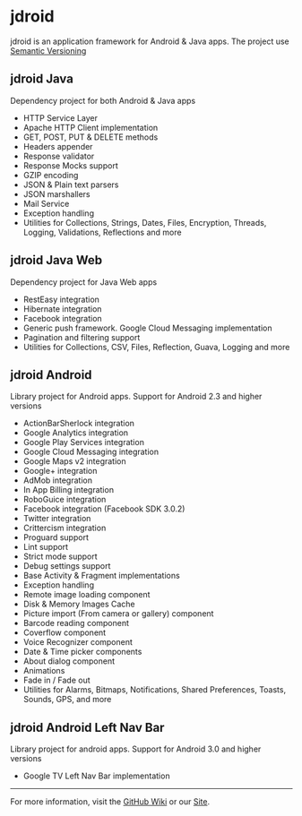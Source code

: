 jdroid
======

jdroid is an application framework for Android & Java apps. The project use [Semantic Versioning][3]

jdroid Java
-----------
Dependency project for both Android & Java apps
* HTTP Service Layer
 * Apache HTTP Client implementation
 * GET, POST, PUT & DELETE methods
 * Headers appender
 * Response validator
 * Response Mocks support
 * GZIP encoding
* JSON & Plain text parsers
* JSON marshallers
* Mail Service
* Exception handling
* Utilities for Collections, Strings, Dates, Files, Encryption, Threads, Logging, Validations, Reflections and more

jdroid Java Web
---------------
Dependency project for Java Web apps 
* RestEasy integration
* Hibernate integration
* Facebook integration
* Generic push framework. Google Cloud Messaging implementation
* Pagination and filtering support
* Utilities for Collections, CSV, Files, Reflection, Guava, Logging and more

jdroid Android
--------------
Library project for Android apps. Support for Android 2.3 and higher versions
* ActionBarSherlock integration
* Google Analytics integration
* Google Play Services integration
 * Google Cloud Messaging integration
 * Google Maps v2 integration
 * Google+ integration
* AdMob integration
* In App Billing integration
* RoboGuice integration
* Facebook integration (Facebook SDK 3.0.2)
* Twitter integration
* Crittercism integration
* Proguard support
* Lint support
* Strict mode support
* Debug settings support
* Base Activity & Fragment implementations
* Exception handling
* Remote image loading component
* Disk & Memory Images Cache
* Picture import (From camera or gallery) component
* Barcode reading component
* Coverflow component
* Voice Recognizer component
* Date & Time picker components
* About dialog component
* Animations
 * Fade in / Fade out
* Utilities for Alarms, Bitmaps, Notifications, Shared Preferences, Toasts, Sounds, GPS, and more

jdroid Android Left Nav Bar
--------------
Library project for android apps. Support for Android 3.0 and higher versions
* Google TV Left Nav Bar implementation

--------------
For more information, visit the [GitHub Wiki][1] or our [Site][2].

[1]: https://github.com/maxirosson/jdroid/wiki
[2]: http://maxirosson.github.com/jdroid/
[3]: http://semver.org/
